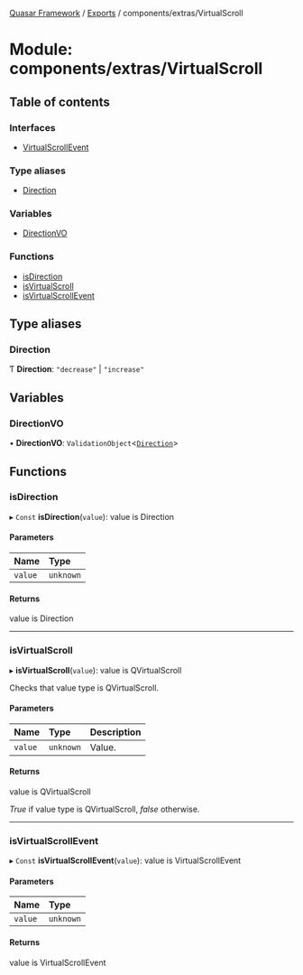 [Quasar Framework](../index.md) / [Exports](../modules.md) / components/extras/VirtualScroll

# Module: components/extras/VirtualScroll

## Table of contents

### Interfaces

- [VirtualScrollEvent](../interfaces/components_extras_VirtualScroll.VirtualScrollEvent.md)

### Type aliases

- [Direction](components_extras_VirtualScroll.md#direction)

### Variables

- [DirectionVO](components_extras_VirtualScroll.md#directionvo)

### Functions

- [isDirection](components_extras_VirtualScroll.md#isdirection)
- [isVirtualScroll](components_extras_VirtualScroll.md#isvirtualscroll)
- [isVirtualScrollEvent](components_extras_VirtualScroll.md#isvirtualscrollevent)

## Type aliases

### Direction

Ƭ **Direction**: ``"decrease"`` \| ``"increase"``

## Variables

### DirectionVO

• **DirectionVO**: `ValidationObject`<[`Direction`](components_extras_VirtualScroll.md#direction)\>

## Functions

### isDirection

▸ `Const` **isDirection**(`value`): value is Direction

#### Parameters

| Name | Type |
| :------ | :------ |
| `value` | `unknown` |

#### Returns

value is Direction

___

### isVirtualScroll

▸ **isVirtualScroll**(`value`): value is QVirtualScroll

Checks that value type is QVirtualScroll.

#### Parameters

| Name | Type | Description |
| :------ | :------ | :------ |
| `value` | `unknown` | Value. |

#### Returns

value is QVirtualScroll

_True_ if value type is QVirtualScroll, _false_ otherwise.

___

### isVirtualScrollEvent

▸ `Const` **isVirtualScrollEvent**(`value`): value is VirtualScrollEvent

#### Parameters

| Name | Type |
| :------ | :------ |
| `value` | `unknown` |

#### Returns

value is VirtualScrollEvent
